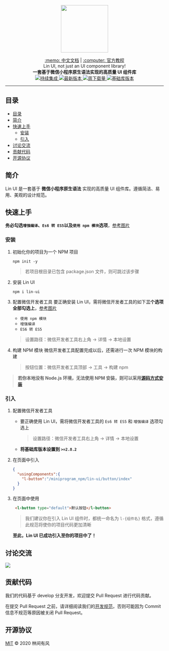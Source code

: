 <p align="center">
    <img width="150" class="QR-img" src="https://doc.mini.talelin.com/screenshots/readme/lin-ui小程序.jpg">
</p>


<div align="center">
    <span><a target="_blank" href="https://doc.mini.talelin.com">:memo: 中文文档</a></span>
    <span>|</span>
    <span><a target="_blank" href="https://talelin.com/">:computer: 官方教程</a></span>
</div>

<div align="center">
    <span>Lin UI, not just an UI component library!</span><br/>
    <strong>一套基于微信小程序原生语法实现的高质量 UI 组件库</strong>
</div>

<div align="center">
    <a href="https://github.com/TaleLin/lin-ui/actions">
        <img alt="持续集成" src="https://img.shields.io/github/workflow/status/talelin/lin-ui/Node.js%20CI/develop?label=%E6%8C%81%E7%BB%AD%E9%9B%86%E6%88%90&logo=github" />
    </a>
    <a href="https://www.npmjs.com/package/lin-ui">
        <img alt="最新版本" src="https://img.shields.io/npm/v/lin-ui?color=%233a63bd&label=%E6%9C%80%E6%96%B0%E7%89%88%E6%9C%AC&logo=graphcool&logoColor=white" />
    </a>
    <a href="https://www.npmjs.com/package/lin-ui">
        <img alt="周下载量" src="https://img.shields.io/npm/dw/lin-ui?color=%233c973c&label=%E5%91%A8%E4%B8%8B%E8%BD%BD%E9%87%8F&logo=node.js&logoColor=white" />
    </a>
    <a href="https://www.npmjs.com/package/lin-ui">
        <img alt="基础库版本" src="https://img.shields.io/badge/%E5%9F%BA%E7%A1%80%E5%BA%93%E7%89%88%E6%9C%AC-%3E%3D2.8.2-brightgreen" />
    </a>
</div>

---

## 目录

- [目录](#目录)
- [简介](#简介)
- [快速上手](#快速上手)
  - [安装](#安装)
  - [引入](#引入)
- [讨论交流](#讨论交流)
- [贡献代码](#贡献代码)
- [开源协议](#开源协议)



## 简介

Lin UI 是一套基于 **微信小程序原生语法** 实现的高质量 UI 组件库。遵循简洁、易用、美观的设计规范。



## 快速上手

**务必勾选`增强编译`、`Es6 转 ES5`以及`使用 npm 模块`选项**，[参考图片](https://cdn.talelin.com/20210128165243.png)

### 安装
1. 初始化你的项目为一个 NPM 项目

   ```
   npm init -y
   ```

   > 若项目根目录已包含 package.json 文件，则可跳过该步骤

2. 安装 Lin UI

   ```
   npm i lin-ui
   ```

3. 配置微信开发者工具
   要正确安装 Lin UI，需将微信开发者工具的如下**三个选项全部勾选上**，[参考图片](https://cdn.talelin.com/20210128165243.png)
   - `使用 npm 模块`
   - `增强编译`
   - `ES6 转 ES5`

   > 设置路径：微信开发者工具右上角 -> 详情 -> 本地设置

4. 构建 NPM 模块
   微信开发者工具配置完成以后，还需进行一次 NPM 模块的构建

   > 按钮位置：微信开发者工具顶部 -> 工具 -> 构建 npm

> **若你本地没有 Node.js 环境，无法使用 NPM 安装，则可以采用[源码方式安装](https://doc.mini.talelin.com/start/#方式二：下载代码)**
### 引入

1. 配置微信开发者工具

     - 要正确使用 Lin UI，需将微信开发者工具的 `Es6 转 ES5` 和 `增强编译` 选项勾选上

       > 设置路径：微信开发者工具右上角 -> 详情 -> 本地设置

     - **将基础库版本设置到 `>=2.8.2`**

2. 在页面中引入
   ```json
   {
     "usingComponents":{
       "l-button":"/miniprogram_npm/lin-ui/button/index"
     }
   }
   ```
3. 在页面中使用
   ```html
    <l-button type="default">默认按钮</l-button>
   ```
   > 我们建议你在引入 Lin UI 组件时，都统一命名为 `l-{组件名}` 格式，遵循此规范将使你的项目代码更加清晰

   **至此，Lin UI 已成功引入至你的项目中了！**

## 讨论交流

![](https://img.juzibiji.top/20200807155013.png)



## 贡献代码

我们的代码基于 develop 分支开发，欢迎提交 Pull Request 进行代码贡献。

在提交 Pull Request 之前，请详细阅读我们的[开发规范](https://github.com/TaleLin/lin-ui/wiki)，否则可能因为 Commit 信息不规范等原因被关闭 Pull Request。



## 开源协议

[MIT](LICENSE) © 2020  林间有风
